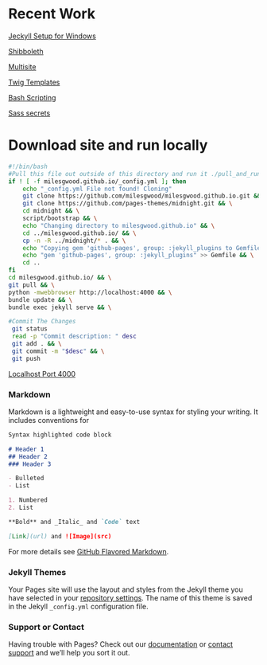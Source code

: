 # Recent Work

[Jeckyll Setup for Windows](pages/bash/jeckyl-install-ubuntu-bash)

[Shibboleth](pages/drupal/Shibboleth)

[Multisite](pages/drupal/multisite)

[Twig Templates](pages/drupal/twig)

[Bash Scripting](pages/bash/examples)

[Sass secrets](pages/sass/sass)

# Download site and run locally

```bash
#!/bin/bash
#Pull this file out outside of this directory and run it ./pull_and_run
if ! [ -f milesgwood.github.io/_config.yml ]; then
    echo "_config.yml File not found! Cloning"
    git clone https://github.com/milesgwood/milesgwood.github.io.git && \
    git clone https://github.com/pages-themes/midnight.git && \
    cd midnight && \
    script/bootstrap && \
    echo "Changing directory to milesgwood.github.io" && \
    cd ../milesgwood.github.io/ && \
    cp -n -R ../midnight/* . && \
    echo "Copying gem 'github-pages', group: :jekyll_plugins to Gemfile"
    echo "gem 'github-pages', group: :jekyll_plugins" >> Gemfile && \
    cd ..
fi
cd milesgwood.github.io/ && \
git pull && \
python -mwebbrowser http://localhost:4000 && \
bundle update && \
bundle exec jekyll serve && \

#Commit The Changes
 git status
 read -p "Commit description: " desc
 git add . && \
 git commit -m "$desc" && \
 git push
 ```
[Localhost Port 4000](http://localhost:4000)

### Markdown

Markdown is a lightweight and easy-to-use syntax for styling your writing. It includes conventions for

```markdown
Syntax highlighted code block

# Header 1
## Header 2
### Header 3

- Bulleted
- List

1. Numbered
2. List

**Bold** and _Italic_ and `Code` text

[Link](url) and ![Image](src)
```

For more details see [GitHub Flavored Markdown](https://guides.github.com/features/mastering-markdown/).

### Jekyll Themes

Your Pages site will use the layout and styles from the Jekyll theme you have selected in your [repository settings](https://github.com/milesgwood/milesgwood.github.io/settings). The name of this theme is saved in the Jekyll `_config.yml` configuration file.

### Support or Contact

Having trouble with Pages? Check out our [documentation](https://help.github.com/categories/github-pages-basics/) or [contact support](https://github.com/contact) and we’ll help you sort it out.

